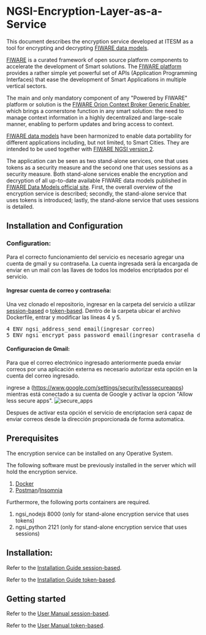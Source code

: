 # NGSI-Encryption-Layer-as-a-Service

This document describes the encryption service developed at ITESM as a tool for encrypting and decrypting [FIWARE data models](https://www.fiware.org/developers/data-models/). 

[FIWARE](https://www.fiware.org/) is a curated framework of open source platform components to accelerate the development of Smart solutions. The [FIWARE platform](https://www.fiware.org/developers/catalogue/) provides a rather simple yet powerful set of APIs (Application Programming Interfaces) that ease the development of Smart Applications in multiple vertical sectors. 

The main and only mandatory component of any "Powered by FIWARE" platform or solution is the [FIWARE Orion Context Broker Generic Enabler](https://fiware-orion.readthedocs.io/en/master/), which brings a cornerstone function in any smart solution: the need to manage context information in a highly decentralized and large-scale manner, enabling to perform updates and bring access to context.

[FIWARE data models](https://www.fiware.org/developers/data-models/) have been harmonized to enable data portability for different applications including, but not limited, to Smart Cities. They are intended to be used together with [FIWARE NGSI version 2](https://www.fiware.org/2016/06/08/fiware-ngsi-version-2-release-candidate/).

The application can be seen as two stand-alone services, one that uses tokens as a security measure and the second one that uses sessions as a security measure. Both stand-alone services enable the encryption and decryption of all up-to-date available FIWARE data models published in [FIWARE Data Models official site](https://www.fiware.org/developers/data-models/). 
First, the overall overview of the encryption service is described; secondly, the stand-alone service that uses tokens is introduced; lastly, the stand-alone service that uses sessions is detailed.

## Installation and Configuration
### Configuration:
Para el correcto funcionamiento del servicio es necesario agregar una cuenta de gmail y su contraseña. La cuenta ingresada será la encargada de enviar en un mail con las llaves de todos los modelos encriptados por el servicio.

#### Ingresar cuenta de correo y contraseña: 
Una vez clonado el repositorio, ingresar en la carpeta del servicio a utilizar [session-based](https://github.com/ITESM-FIWARE/NGSI-Encryption-as-a-Service/tree/master/session-based) o [token-based](https://github.com/ITESM-FIWARE/NGSI-Encryption-as-a-Service/tree/master/token-based). Dentro de la carpeta ubicar el archivo Dockerfile, entrar y modificar las líneas 4 y 5.

<pre>
4 ENV ngsi_address_send email(ingresar correo)
5 ENV ngsi_encrypt_pass password_email(ingresar contraseña del correo)
</pre>

#### Configuracion de Gmail:
Para que el correo electrónico ingresado anteriormente pueda enviar correos por una aplicación externa es necesario autorizar esta opción en la cuenta del correo ingresado.

ingrese a (https://www.google.com/settings/security/lesssecureapps) mientras está conectado a su cuenta de Google y activar la opcion "Allow less secure apps". 
![secure_apps](https://user-images.githubusercontent.com/38957081/51202845-49f61a00-18c5-11e9-88be-1ef960993ce7.png)

Despues de activar esta opción el servicio de encriptacion será capaz de enviar correos desde la dirección proporcionada de forma automatica.

## Prerequisites
The encryption service can be installed on any Operative System.

The following software must be previously installed in the server which will hold the encryption service.
1. [Docker](https://www.docker.com/get-started)
1. [Postman](https://www.getpostman.com/apps)/[Insomnia](https://insomnia.rest/download/)

Furthermore, the following ports containers are required.
1. ngsi_nodejs 8000 (only for stand-alone encryption service that uses tokens)
1. ngsi_python 2121 (only for stand-alone encryption service that uses sessions)

## Installation:
Refer to the [Installation Guide session-based](https://github.com/ITESM-FIWARE/NGSI-Encryption-Layer-as-a-Service#encryption-service-with-sessions).

Refer to the [Installation Guide token-based](https://github.com/ITESM-FIWARE/NGSI-Encryption-Layer-as-a-Service#encryption-service-with-tokens).

## Getting started

Refer to the [User Manual session-based](https://github.com/ITESM-FIWARE/NGSI-Encryption-Layer-as-a-Service#use-of-services-supported-by-the-encryption-service-1).

Refer to the [User Manual token-based](https://github.com/ITESM-FIWARE/NGSI-Encryption-Layer-as-a-Service#use-of-services-supported-by-the-encryption-service).

